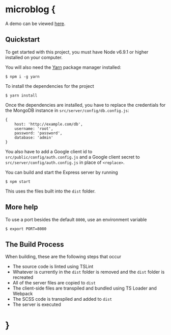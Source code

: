 # microblog {

A demo can be viewed [here](https://github.com/zackharley/microblog).

## Quickstart

To get started with this project, you must have Node v6.9.1 or higher installed on your computer.

You will also need the [Yarn](https://yarnpkg.com/) package manager installed:

```
$ npm i -g yarn
```

To install the dependencies for the project

```
$ yarn install
```

Once the dependencies are installed, you have to replace the credentials for the MongoDB instance in `src/server/config/db.config.js`:
```
{
	host: 'http://example.com/db',
	username: 'root',
	password: 'password',
	database: 'admin'
}
```

You also have to add a Google client id to `src/public/config/auth.config.js` and a Google client secret to `src/server/config/auth.config.js` in place of `<replace>`.

You can build and start the Express server by running

```
$ npm start
```

This uses the files built into the `dist` folder.

## More help

To use a port besides the default `8000`, use an environment variable

```
$ export PORT=8080
```

## The Build Process

When building, these are the following steps that occur
- The source code is linted using TSLint
- Whatever is currently in the `dist` folder is removed and the `dist` folder is recreated
- All of the server files are copied to `dist`
- The client-side files are transpiled and bundled using TS Loader and Webpack
- The SCSS code is transpiled and added to `dist`
- The server is executed

# }
